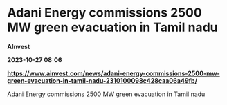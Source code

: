 # Adani Energy commissions 2500 MW green evacuation in Tamil nadu
**AInvest**

**2023-10-27 08:06**

**https://www.ainvest.com/news/adani-energy-commissions-2500-mw-green-evacuation-in-tamil-nadu-2310100098c428caa06a49fb/**

Adani Energy commissions 2500 MW green evacuation in Tamil nadu